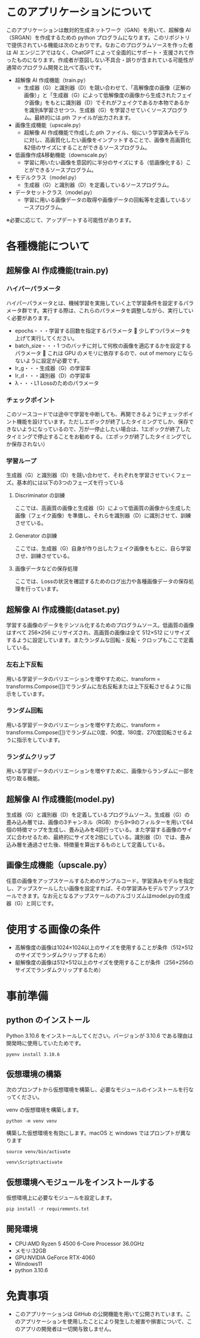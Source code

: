 # このアプリケーションについて

このアプリケーションは敵対的生成ネットワーク（GAN）を用いて、超解像 AI （SRGAN）を作成するための python プログラムになります。このリポジトリで提供されている機能は次のとおりです。なおこのプログラムソースを作った者は AI エンジニアではなく、ChatGPT によって全面的にサポート・支援されて作ったものになります。作成者が意図しない不具合・誤りが含まれている可能性が通常のプログラム開発と比べて高いです。

- 超解像 AI 作成機能（train.py）
  - 生成器（G）と識別器（D）を競い合わせて、「高解像度の画像（正解の画像）」と「生成器（G）によって低解像度の画像から生成されたフェイク画像」をもとに識別器（D）でそれがフェイクであるか本物であるかを識別&学習させつつ、生成器（G）を学習させていくソースプログラム。最終的には.pth ファイルが出力されます。
- 画像生成機能（upscale.py）
  - 超解像 AI 作成機能で作成した.pth ファイル、俗にいう学習済みモデルに対し、高画質化したい画像をインプットすることで、画像を高画質化&2倍のサイズにすることができるソースプログラム。
- 低画像作成&移動機能（downscale.py）
  - 学習に用いたい画像を意図的に半分のサイズにする（低画像化する）ことができるソースプログラム。
- モデルクラス（model.py）
  - 生成器（G）と識別器（D）を定義しているソースプログラム。
- データセットクラス（model.py）
  - 学習に用いる画像データの取得や画像データの回転等を定義しているソースプログラム。

※必要に応じて、アップデートする可能性があります。

# 各種機能について

## 超解像 AI 作成機能(train.py)

### ハイパーパラメータ

ハイパーパラメータとは、機械学習を実施していく上で学習条件を設定するパラメータ群です。実行する際は、これらのパラメータを調整しながら、実行していく必要があります。

- epochs・・・学習する回数を指定するパラメータ 🚨 少しずつパラメータを上げて実行してください。
- batch_size・・・1 つのバッチに対して何枚の画像を適応するかを設定するパラメータ 🚨 これは GPU のメモリに依存するので、out of memory にならないように設定が必要です。
- lr_g・・・生成器（G）の学習率
- lr_d・・・識別器（D）の学習率
- λ・・・L1 Lossのためのパラメータ

### チェックポイント

このソースコードでは途中で学習を中断しても、再開できるようにチェックポイント機能を設けています。ただしエポックが終了したタイミングでしか、保存できないようになっているので、万が一停止したい場合は、1エポックが終了したタイミングで停止することをお勧めする。（エポックが終了したタイミングでしか保存されない）

### 学習ループ

生成器（G）と識別器（D）を競い合わせて、それぞれを学習させていくフェーズ。基本的には以下の3つのフェーズを行っている

1. Discriminator の訓練

   ここでは、高画質の画像と生成器（G）によって低画質の画像から生成した画像（フェイク画像）を準備し、それらを識別器（D）に識別させて、訓練させている。

2. Generator の訓練

   ここでは、生成器（G）自身が作り出したフェイク画像をもとに、自ら学習させ、訓練させている。

3. 画像データなどの保存処理

   ここでは、Lossの状況を確認するためのログ出力や各種画像データの保存処理を行っています。

## 超解像 AI 作成機能(dataset.py)

学習する画像のデータをテンソル化するためのプログラムソース。低画質の画像はすべて 256×256 にリサイズされ、高画質の画像は全て 512×512 にリサイズするように設定しています。またランダムな回転・反転・クロップもここで定義している。

### 左右上下反転

用いる学習データのバリエーションを増やすために、transform = transforms.Compose([])でランダムに左右反転または上下反転させるように指示をしています。

### ランダム回転

用いる学習データのバリエーションを増やすために、transform = transforms.Compose([])でランダムに0度、90度、180度、270度回転させるように指示をしています。

### ランダムクリップ

用いる学習データのバリエーションを増やすために、画像からランダムに一部を切り取る機能。

## 超解像 AI 作成機能(model.py)

生成器（G）と識別器（D）を定義しているプログラムソース。生成器（G）の畳み込み層では、画像の3チャンネル（RGB）から9×9のフィルターを用いて64個の特徴マップを生成し、畳み込みを4回行っている。また学習する画像のサイズに合わせるため、最終的にサイズを2倍にしている。識別器（D）では、畳み込み層を通過させた後、特徴量を算出するものとして定義している。

## 画像生成機能（upscale.py）

任意の画像をアップスケールするためのサンプルコード。学習済みモデルを指定し、アップスケールしたい画像を設定すれば、その学習済みモデルでアップスケールできます。なお元となるアップスケールのアルゴリズムはmodel.pyの生成器（G）と同じです。

# 使用する画像の条件

- 高解像度の画像は1024×1024以上のサイズを使用することが条件（512×512のサイズでランダムクリップするため）
- 艇解像度の画像は512×512以上のサイズを使用することが条件（256×256のサイズでランダムクリップするため）

# 事前準備

## python のインストール

Python 3.10.6 をインストールしてください。バージョンが 3.10.6 である理由は開発時に使用していたためです。

```
pyenv install 3.10.6
```


## 仮想環境の構築

次のプロンプトから仮想環境を構築し、必要なモジュールのインストールを行なってください。

venv の仮想環境を構築します。

```
python -m venv venv
```

構築した仮想環境を有効にします。macOS と windows ではプロンプトが異なります

```
source venv/bin/activate
```

```
venv\Scripts\activate
```

## 仮想環境へモジュールをインストールする

仮想環境上に必要なモジュールを設定します。

```
pip install -r requirements.txt
```

## 開発環境

- CPU:AMD Ryzen 5 4500 6-Core Processor 36.0GHz
- メモリ:32GB
- GPU:NVIDIA GeForce RTX-4060
- Windows11
- python 3.10.6

# 免責事項

- このアプリケーションは GitHub の公開機能を用いて公開されています。このアプリケーションを使用したことにより発生した被害や損害について、このアプリの開発者は一切関与致しません。
